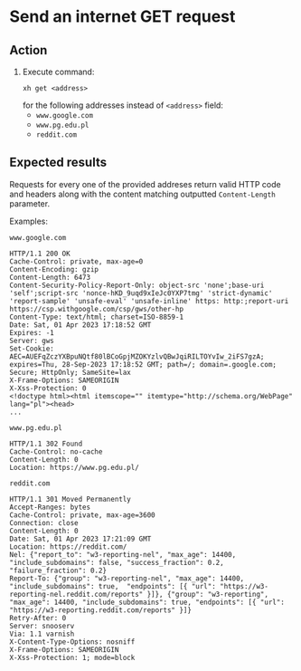 # Send an internet GET request

## Action

1. Execute command:
   ```
   xh get <address>
   ```
   for the following addresses instead of `<address>` field:
   - `www.google.com`
   - `www.pg.edu.pl`
   - `reddit.com`

## Expected results

Requests for every one of the provided addreses return valid HTTP code and headers along with the content matching outputted `Content-Length` parameter.

Examples:

`www.google.com`
```
HTTP/1.1 200 OK
Cache-Control: private, max-age=0
Content-Encoding: gzip
Content-Length: 6473
Content-Security-Policy-Report-Only: object-src 'none';base-uri 'self';script-src 'nonce-hKD_9uqd9xIeJc0YXP7tmg' 'strict-dynamic' 'report-sample' 'unsafe-eval' 'unsafe-inline' https: http:;report-uri https://csp.withgoogle.com/csp/gws/other-hp
Content-Type: text/html; charset=ISO-8859-1
Date: Sat, 01 Apr 2023 17:18:52 GMT
Expires: -1
Server: gws
Set-Cookie: AEC=AUEFqZczYXBpuNQtf80lBCoGpjMZOKYzlvQBwJqiRILTOYvIw_2iFS7gzA; expires=Thu, 28-Sep-2023 17:18:52 GMT; path=/; domain=.google.com; Secure; HttpOnly; SameSite=lax
X-Frame-Options: SAMEORIGIN
X-Xss-Protection: 0
<!doctype html><html itemscope="" itemtype="http://schema.org/WebPage" lang="pl"><head>
...
```

`www.pg.edu.pl`
```
HTTP/1.1 302 Found
Cache-Control: no-cache
Content-Length: 0
Location: https://www.pg.edu.pl/
```

`reddit.com`
```
HTTP/1.1 301 Moved Permanently
Accept-Ranges: bytes
Cache-Control: private, max-age=3600
Connection: close
Content-Length: 0
Date: Sat, 01 Apr 2023 17:21:09 GMT
Location: https://reddit.com/
Nel: {"report_to": "w3-reporting-nel", "max_age": 14400, "include_subdomains": false, "success_fraction": 0.2, "failure_fraction": 0.2}
Report-To: {"group": "w3-reporting-nel", "max_age": 14400, "include_subdomains": true,  "endpoints": [{ "url": "https://w3-reporting-nel.reddit.com/reports" }]}, {"group": "w3-reporting", "max_age": 14400, "include_subdomains": true, "endpoints": [{ "url": "https://w3-reporting.reddit.com/reports" }]}
Retry-After: 0
Server: snooserv
Via: 1.1 varnish
X-Content-Type-Options: nosniff
X-Frame-Options: SAMEORIGIN
X-Xss-Protection: 1; mode=block
```




